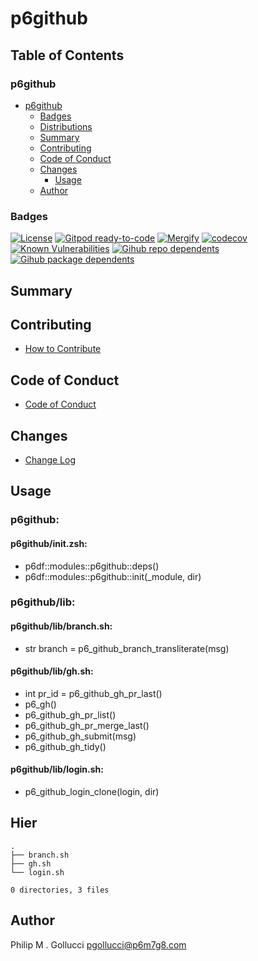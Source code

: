 # p6github

## Table of Contents


### p6github
- [p6github](#p6github)
  - [Badges](#badges)
  - [Distributions](#distributions)
  - [Summary](#summary)
  - [Contributing](#contributing)
  - [Code of Conduct](#code-of-conduct)
  - [Changes](#changes)
    - [Usage](#usage)
  - [Author](#author)

### Badges

[![License](https://img.shields.io/badge/License-Apache%202.0-yellowgreen.svg)](https://opensource.org/licenses/Apache-2.0)
[![Gitpod ready-to-code](https://img.shields.io/badge/Gitpod-ready--to--code-blue?logo=gitpod)](https://gitpod.io/#https://github.com/p6m7g8/p6github)
[![Mergify](https://img.shields.io/endpoint.svg?url=https://gh.mergify.io/badges/p6m7g8/p6github/&style=flat)](https://mergify.io)
[![codecov](https://codecov.io/gh/p6m7g8/p6github/branch/master/graph/badge.svg?token=14Yj1fZbew)](https://codecov.io/gh/p6m7g8/p6github)
[![Known Vulnerabilities](https://snyk.io/test/github/p6m7g8/p6github/badge.svg?targetFile=package.json)](https://snyk.io/test/github/p6m7g8/p6github?targetFile=package.json)
[![Gihub repo dependents](https://badgen.net/github/dependents-repo/p6m7g8/p6github)](https://github.com/p6m7g8/p6github/network/dependents?dependent_type=REPOSITORY)
[![Gihub package dependents](https://badgen.net/github/dependents-pkg/p6m7g8/p6github)](https://github.com/p6m7g8/p6github/network/dependents?dependent_type=PACKAGE)

## Summary

## Contributing

- [How to Contribute](CONTRIBUTING.md)

## Code of Conduct

- [Code of Conduct](https://github.com/p6m7g8/.github/blob/master/CODE_OF_CONDUCT.md)

## Changes

- [Change Log](CHANGELOG.md)

## Usage

### p6github:

#### p6github/init.zsh:

- p6df::modules::p6github::deps()
- p6df::modules::p6github::init(_module, dir)


### p6github/lib:

#### p6github/lib/branch.sh:

- str branch = p6_github_branch_transliterate(msg)

#### p6github/lib/gh.sh:

- int pr_id = p6_github_gh_pr_last()
- p6_gh()
- p6_github_gh_pr_list()
- p6_github_gh_pr_merge_last()
- p6_github_gh_submit(msg)
- p6_github_gh_tidy()

#### p6github/lib/login.sh:

- p6_github_login_clone(login, dir)



## Hier
```text
.
├── branch.sh
├── gh.sh
└── login.sh

0 directories, 3 files
```
## Author

Philip M . Gollucci <pgollucci@p6m7g8.com>
